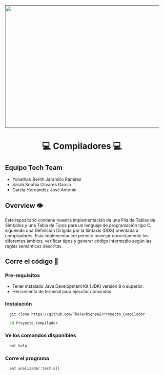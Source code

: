<p align="center"><a href="" target="_blank" rel="noopener noreferrer"><img width="800" height= '400' src="https://tomstu.art/images/compilers-for-free/second-futamura-projection.gif" alt=""></a></p>


<div style="text-align: center;">
  <h1> 💻 Compiladores 💻</h1> 
</div>


## Equipo Tech Team
- Yonathan Berith Jaramillo Ramírez
- Sarah Sophia Olivares García
- García Hernández José Antonio

## Overview 👁️

Este repositorio contiene nuestra implementación de una Pila de Tablas de Símbolos y una Tabla de Tipos para un lenguaje de programación tipo C, siguiendo una Definición Dirigida por la Sintaxis (DDS) orientada a compiladores. Esta implementación permite manejar correctamente los diferentes ámbitos, verificar tipos y generar código intermedio según las reglas semánticas descritas.


## Corre el código 🚙

### Pre-requisitos
- Tener instalado Java Development Kit (JDK) versión 8 o superior.
- Herramienta de terminal para ejecutar comandos.


### Instalación

  ```sh
    git clone https://github.com/TheTechSensei/Proyecto_Compilador

    cd Proyecto_Compilador
  ```

### Ve los comandos disponibles

  ```sh
    ant help
  ```

### Corre el programa

  ```sh
    ant analizador:test-all
  ```